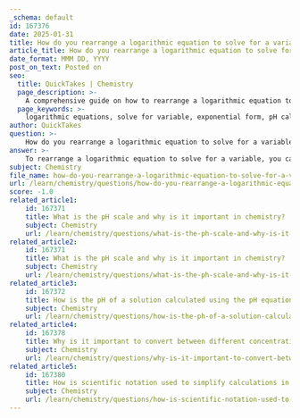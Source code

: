 ```yaml
---
_schema: default
id: 167376
date: 2025-01-31
title: How do you rearrange a logarithmic equation to solve for a variable?
article_title: How do you rearrange a logarithmic equation to solve for a variable?
date_format: MMM DD, YYYY
post_on_text: Posted on
seo:
  title: QuickTakes | Chemistry
  page_description: >-
    A comprehensive guide on how to rearrange a logarithmic equation to solve for a variable, including steps and examples such as pH calculations.
  page_keywords: >-
    logarithmic equations, solve for variable, exponential form, pH calculations, hydrogen concentration, mathematical manipulation, logarithmic identity, variable isolation, equation rearrangement
author: QuickTakes
question: >-
    How do you rearrange a logarithmic equation to solve for a variable?
answer: >-
    To rearrange a logarithmic equation to solve for a variable, you can follow a systematic approach that involves converting the logarithmic form to its equivalent exponential form. Here’s a step-by-step guide using the general form of a logarithmic equation:\n\n1. **Identify the Logarithmic Equation**: Start with the equation in the form:\n   $$\n   \log_b(x) = y\n   $$\n   where $ b $ is the base of the logarithm, $ x $ is the argument, and $ y $ is the result.\n\n2. **Convert to Exponential Form**: Use the definition of logarithms to convert the equation to its exponential form:\n   $$\n   x = b^y\n   $$\n   This step isolates the variable $ x $.\n\n3. **Rearranging for Other Variables**: If you need to solve for a different variable, you can manipulate the equation accordingly. For example, if you have:\n   $$\n   \log_b(x) = y \implies x = b^y\n   $$\n   and you want to solve for $ y $, you can take the logarithm of both sides:\n   $$\n   y = \log_b(x)\n   $$\n\n### Example in pH Calculations\n\nIn the context of pH calculations, we often rearrange the pH equation to find the concentration of hydrogen ions $[H^+]$ from the pH value. The pH is defined as:\n$$\n\text{pH} = -\log_{10}([H^+])\n$$\n\nTo solve for $[H^+]$:\n\n1. **Multiply by -1**:\n   $$\n   -\text{pH} = \log_{10}([H^+])\n   $$\n\n2. **Convert to Exponential Form**:\n   $$\n   [H^+] = 10^{-\text{pH}}\n   $$\n\nThis rearrangement allows you to calculate the hydrogen ion concentration directly from the pH value.\n\n### Summary of Key Steps\n- Identify the logarithmic equation.\n- Convert to exponential form to isolate the variable.\n- If necessary, take logarithms of both sides to solve for other variables.\n\nUnderstanding these steps is crucial for effectively manipulating logarithmic equations in various mathematical and scientific contexts.
subject: Chemistry
file_name: how-do-you-rearrange-a-logarithmic-equation-to-solve-for-a-variable.md
url: /learn/chemistry/questions/how-do-you-rearrange-a-logarithmic-equation-to-solve-for-a-variable
score: -1.0
related_article1:
    id: 167371
    title: What is the pH scale and why is it important in chemistry?
    subject: Chemistry
    url: /learn/chemistry/questions/what-is-the-ph-scale-and-why-is-it-important-in-chemistry
related_article2:
    id: 167371
    title: What is the pH scale and why is it important in chemistry?
    subject: Chemistry
    url: /learn/chemistry/questions/what-is-the-ph-scale-and-why-is-it-important-in-chemistry
related_article3:
    id: 167372
    title: How is the pH of a solution calculated using the pH equation?
    subject: Chemistry
    url: /learn/chemistry/questions/how-is-the-ph-of-a-solution-calculated-using-the-ph-equation
related_article4:
    id: 167378
    title: Why is it important to convert between different concentration units?
    subject: Chemistry
    url: /learn/chemistry/questions/why-is-it-important-to-convert-between-different-concentration-units
related_article5:
    id: 167380
    title: How is scientific notation used to simplify calculations in chemistry?
    subject: Chemistry
    url: /learn/chemistry/questions/how-is-scientific-notation-used-to-simplify-calculations-in-chemistry
---
```


&nbsp;